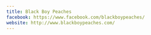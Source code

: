 ```yaml
---
title: Black Boy Peaches
facebook: https://www.facebook.com/blackboypeaches/
website: http://www.blackboypeaches.com/
---
```

